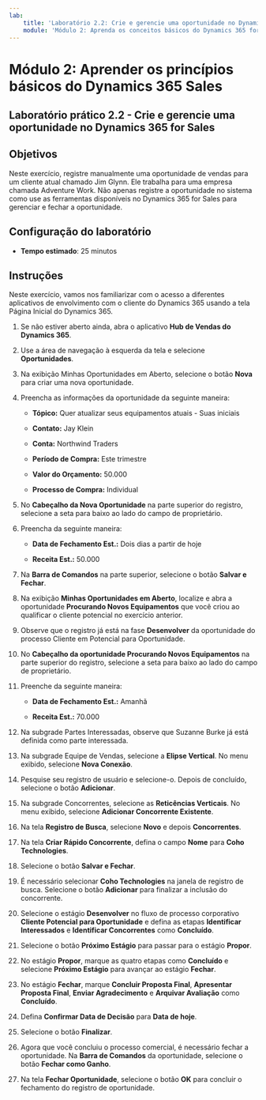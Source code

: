 ```yaml
---
lab:
    title: 'Laboratório 2.2: Crie e gerencie uma oportunidade no Dynamics 365 for Sales'
    module: 'Módulo 2: Aprenda os conceitos básicos do Dynamics 365 for Sales'
---
```


Módulo 2: Aprender os princípios básicos do Dynamics 365 Sales
========================

## Laboratório prático 2.2 - Crie e gerencie uma oportunidade no Dynamics 365 for Sales 

## Objetivos

Neste exercício, registre manualmente uma oportunidade de vendas para um cliente atual chamado Jim Glynn. Ele trabalha para uma empresa chamada Adventure Work. Não apenas registre a oportunidade no sistema como use as ferramentas disponíveis no Dynamics 365 for Sales para gerenciar e fechar a oportunidade.


## Configuração do laboratório

  - **Tempo estimado**: 25 minutos

## Instruções

Neste exercício, vamos nos familiarizar com o acesso a diferentes aplicativos de envolvimento com o cliente do Dynamics 365 usando a tela Página Inicial do Dynamics 365. 

1. Se não estiver aberto ainda, abra o aplicativo **Hub de Vendas do Dynamics 365**. 

2. Use a área de navegação à esquerda da tela e selecione **Oportunidades**. 

3. Na exibição Minhas Oportunidades em Aberto, selecione o botão **Nova** para criar uma nova oportunidade.

4. Preencha as informações da oportunidade da seguinte maneira:

	- **Tópico:** Quer atualizar seus equipamentos atuais - Suas iniciais

	- **Contato:** Jay Klein

	- **Conta:** Northwind Traders

	- **Período de Compra:** Este trimestre

	- **Valor do Orçamento:** 50.000

	- **Processo de Compra:** Individual

5. No **Cabeçalho da Nova Oportunidade** na parte superior do registro, selecione a seta para baixo ao lado do campo de proprietário. 

6. Preencha da seguinte maneira:

	- **Data de Fechamento Est.:** Dois dias a partir de hoje

	- **Receita Est.:** 50.000

7. Na **Barra de Comandos** na parte superior, selecione o botão **Salvar e Fechar**. 

8. Na exibição **Minhas Oportunidades em Aberto**, localize e abra a oportunidade **Procurando Novos Equipamentos** que você criou ao qualificar o cliente potencial no exercício anterior. 

9. Observe que o registro já está na fase **Desenvolver** da oportunidade do processo Cliente em Potencial para Oportunidade. 

10. No **Cabeçalho da oportunidade Procurando Novos Equipamentos** na parte superior do registro, selecione a seta para baixo ao lado do campo de proprietário. 

11. Preenche da seguinte maneira:

	- **Data de Fechamento Est.:** Amanhã

	- **Receita Est.:** 70.000

12. Na subgrade Partes Interessadas, observe que Suzanne Burke já está definida como parte interessada. 

13. Na subgrade Equipe de Vendas, selecione a **Elipse Vertical**. No menu exibido, selecione **Nova Conexão**. 

14. Pesquise seu registro de usuário e selecione-o. Depois de concluído, selecione o botão **Adicionar**. 

15. Na subgrade Concorrentes, selecione as **Reticências Verticais**. No menu exibido, selecione **Adicionar Concorrente Existente**. 

16. Na tela **Registro de Busca**, selecione **Novo** e depois **Concorrentes**.

17. Na tela **Criar Rápido Concorrente**, defina o campo **Nome** para **Coho Technologies**.

18. Selecione o botão **Salvar e Fechar**.

19. É necessário selecionar **Coho Technologies** na janela de registro de busca. Selecione o botão **Adicionar** para finalizar a inclusão do concorrente. 

20. Selecione o estágio **Desenvolver** no fluxo de processo corporativo **Cliente Potencial para Oportunidade** e defina as etapas **Identificar Interessados** e **Identificar Concorrentes** como **Concluído**. 

21. Selecione o botão **Próximo Estágio** para passar para o estágio **Propor**.

22. No estágio **Propor**, marque as quatro etapas como **Concluído** e selecione **Próximo Estágio** para avançar ao estágio **Fechar**. 

23. No estágio **Fechar**, marque **Concluir Proposta Final**, **Apresentar Proposta Final**, **Enviar Agradecimento** e **Arquivar Avaliação** como **Concluído**. 

24. Defina **Confirmar Data de Decisão** para **Data de hoje**. 

25. Selecione o botão **Finalizar**. 

26. Agora que você concluiu o processo comercial, é necessário fechar a oportunidade. Na **Barra de Comandos** da oportunidade, selecione o botão **Fechar como Ganho**. 

27. Na tela **Fechar Oportunidade**, selecione o botão **OK** para concluir o fechamento do registro de oportunidade. 
